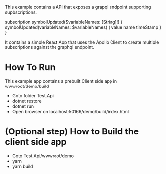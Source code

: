 This example contains a API that exposes a grapql endpoint supporting supbscriptions.

subscription symbolUpdated($variableNames: [String]!) {
    symbolUpdated(variableNames: $variableNames) {
    value
    name
    timeStamp
    }
}

It contains a simple React App that uses the Apollo Client to create multiple subscriptions against the graphql endpoint.

How To Run
==========
This example app contains a prebuilt Client side app in wwwroot/demo/build

- Goto folder Test.Api
- dotnet restore
- dotnet run
- Open browser on localhost:50166/demo/build/index.html

(Optional step) How to Build the client side app
================================
- Goto Test.Api/wwwroot/demo
- yarn
- yarn build




